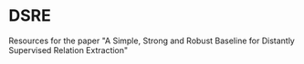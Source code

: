 # DSRE
Resources for the paper "A Simple, Strong and Robust Baseline for Distantly Supervised Relation Extraction"

